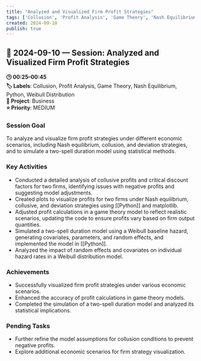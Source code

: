 ```yaml
---
title: "Analyzed and Visualized Firm Profit Strategies"
tags: ['Collusion', 'Profit Analysis', 'Game Theory', 'Nash Equilibrium', 'Python', 'Weibull Distribution']
created: 2024-09-10
publish: true
---
```


## 📅 2024-09-10 — Session: Analyzed and Visualized Firm Profit Strategies

**🕒 00:25–00:45**  
**🏷️ Labels**: Collusion, Profit Analysis, Game Theory, Nash Equilibrium, Python, Weibull Distribution  
**📂 Project**: Business  
**⭐ Priority**: MEDIUM  


### Session Goal
To analyze and visualize firm profit strategies under different economic scenarios, including Nash equilibrium, collusion, and deviation strategies, and to simulate a two-spell duration model using statistical methods.

### Key Activities
- Conducted a detailed analysis of collusive profits and critical discount factors for two firms, identifying issues with negative profits and suggesting model adjustments.
- Created plots to visualize profits for two firms under Nash equilibrium, collusive, and deviation strategies using [[Python]] and matplotlib.
- Adjusted profit calculations in a game theory model to reflect realistic scenarios, updating the code to ensure profits vary based on firm output quantities.
- Simulated a two-spell duration model using a Weibull baseline hazard, generating covariates, parameters, and random effects, and implemented the model in [[Python]].
- Analyzed the impact of random effects and covariates on individual hazard rates in a Weibull distribution model.

### Achievements
- Successfully visualized firm profit strategies under various economic scenarios.
- Enhanced the accuracy of profit calculations in game theory models.
- Completed the simulation of a two-spell duration model and analyzed its statistical implications.

### Pending Tasks
- Further refine the model assumptions for collusion conditions to prevent negative profits.
- Explore additional economic scenarios for firm strategy visualization.
